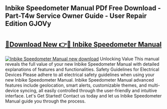 ## Inbike Speedometer Manual PDf Free Download - Part-T4w Service Owner Guide - User Repair Edition GJOVy

# <h2><a href="http://bc39097.oget.top/?id=Inbike+Speedometer+Manual">🔗Download New 👉🔴 Inbike Speedometer Manual</a></h2>

[![Inbike Speedometer Manual new download](https://i.imgur.com/5g1atiW.png)](http://bc39097.oget.top/?id=Inbike+Speedometer+Manual)
Unlocking Value This manual reveals the full value of your new Inbike Speedometer Manual with detailed explanations of features and functionalities. Safety Guidelines for Electrical Devices Please adhere to all electrical safety guidelines when using your new Inbike Speedometer Manual. Inbike Speedometer Manual advanced features include geolocation, smart alerts, customizable themes, and multi-device syncing, all easily controlled through the user-friendly and intuitive interface. Let's Get Started! Contact us today and let us Inbike Speedometer Manual guide you through the process.
